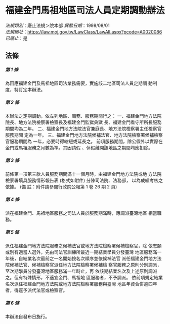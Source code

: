 # 福建金門馬祖地區司法人員定期調動辦法

*法規類別*：廢止法規＞院本部
*異動日期*：1998/08/01  
*法規網址*：https://law.moj.gov.tw/LawClass/LawAll.aspx?pcode=A0020086
*已廢止*：是


## 法條
##### 第 1 條
為因應福建金門及馬祖地區司法業務需要，實施該二地區司法人員定期調
動制度，特訂定本辦法。

##### 第 2 條
本辦法之定期調動，依左列地區、職務、服務期間行之：
一、福建金門地方法院院長、地方法院檢察署檢察長及福建金門監獄典獄
    長、福建金門看守所所長服務期間均為二年。
二、福建金門地方法院法官兼庭長、地方法院檢察署主任檢察官服務期間
    定為一年。
三、福建金門地方法院候補法官、地方法院檢察署候補檢察官服務期間為
    一年，必要時得縮短或延長之。
前項服務期間，除公假外以實際在金門或馬祖服務之月數為準。其因請假
、休假離開該地區之期間均應扣除。


##### 第 3 條
前條第一項第三款人員服務期間滿十一個月時，由福建金門地方法院或地
方法院檢察署填具服務情形報告表 (格式如附件) 分陳司法院、法務部，
以為成績考核之依據。
 (備      註：附件請參閱行政院公報第 1 卷 26 期 2 頁)

##### 第 4 條
派在福建金門、馬祖地區服務之司法人員於服務期滿時，應調派臺灣地區
相當職務。

##### 第 5 條
派任福建金門地方法院服務之候補法官或地方法院檢察署候補檢察官，除
依志願或別有適當人選外，先由司法官訓練所最近一期結業學員分發臺灣
地區服務滿一年後，自結業名次最前之一名開始按名次順序並依候補法官
派任福建金門地方法院候補法官、候補檢察官派任地方法院檢察署候補檢
察官服務之原則分別調派，至次期學員分發臺灣地區服務滿一年時止，再
依該期結業名次及上述原則調派之。但有特殊情形，不適宜金門、馬祖地
區服務者，不予調派。
依前項規定結業名次派往福建金門地方法院或地方法院檢察署服務與臺灣
地區年資合併逾四年者，得逕予派代法官或檢察官。

##### 第 6 條
本辦法自發布日施行。


